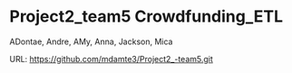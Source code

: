 # Project2_team5 Crowdfunding_ETL
ADontae, Andre, AMy, Anna, Jackson, Mica


URL: https://github.com/mdamte3/Project2_-team5.git
